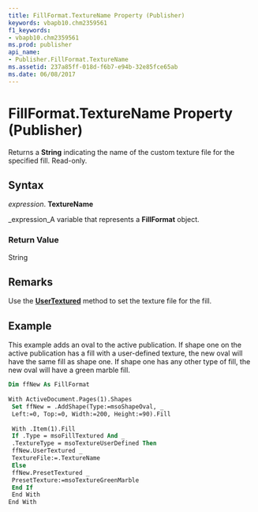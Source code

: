```yaml
---
title: FillFormat.TextureName Property (Publisher)
keywords: vbapb10.chm2359561
f1_keywords:
- vbapb10.chm2359561
ms.prod: publisher
api_name:
- Publisher.FillFormat.TextureName
ms.assetid: 237a85ff-018d-f6b7-e94b-32e85fce65ab
ms.date: 06/08/2017
---
```



# FillFormat.TextureName Property (Publisher)

Returns a  **String** indicating the name of the custom texture file for the specified fill. Read-only.


## Syntax

 _expression_. **TextureName**

 _expression_A variable that represents a  **FillFormat** object.


### Return Value

String


## Remarks

Use the  **[UserTextured](fillformat-usertextured-method-publisher.md)** method to set the texture file for the fill.


## Example

This example adds an oval to the active publication. If shape one on the active publication has a fill with a user-defined texture, the new oval will have the same fill as shape one. If shape one has any other type of fill, the new oval will have a green marble fill.


```vb
Dim ffNew As FillFormat 
 
With ActiveDocument.Pages(1).Shapes 
 Set ffNew = .AddShape(Type:=msoShapeOval, _ 
 Left:=0, Top:=0, Width:=200, Height:=90).Fill 
 
 With .Item(1).Fill 
 If .Type = msoFillTextured And _ 
 .TextureType = msoTextureUserDefined Then 
 ffNew.UserTextured _ 
 TextureFile:=.TextureName 
 Else 
 ffNew.PresetTextured _ 
 PresetTexture:=msoTextureGreenMarble 
 End If 
 End With 
End With 

```


